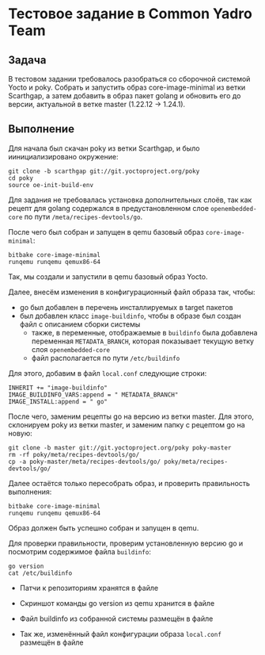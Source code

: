 # Тестовое задание в Common Yadro Team

## Задача

В тестовом задании требовалось разобраться со сборочной системой Yocto и poky. Собрать и запустить образ core-image-minimal из ветки Scarthgap, а затем добавить в образ пакет golang и обновить его до версии, актуальной в ветке master (1.22.12 -> 1.24.1).

## Выполнение

Для начала был скачан poky из ветки Scarthgap, и было иинициализировано окружение:
```
git clone -b scarthgap git://git.yoctoproject.org/poky
cd poky
source oe-init-build-env
```

Для задания не требовалась установка дополнительных слоёв, так как рецепт для golang содержался в предустановленном слое `openembedded-core` по пути `/meta/recipes-devtools/go`.

После чего был собран и запущен в qemu базовый образ `core-image-minimal`:
```
bitbake core-image-minimal
runqemu runqemu qemux86-64
```
Так, мы создали и запустили в qemu базовый образ Yocto.

Далее, внесём изменения в конфигурационный файл образа так, чтобы:
- go был добавлен в перечень инсталлируемых в target пакетов
- был добавлен класс `image-buildinfo`, чтобы в образе был создан файл с описанием сборки системы
    - также, в переменные, отображаемые в `buildinfo` была добавлена переменная `METADATA_BRANCH`, которая показывает текущую ветку слоя `openembedded-core`
    - файл располагается по пути `/etc/buildinfo`

Для этого, добавим в файл `local.conf` следующие строки:
```
INHERIT += "image-buildinfo"
IMAGE_BUILDINFO_VARS:append = " METADATA_BRANCH"
IMAGE_INSTALL:append = " go"
```

После чего, заменим рецепты go на версию из ветки master. Для этого, склонируем poky из ветки master, и заменим папку с рецептом go на новую:
```
git clone -b master git://git.yoctoproject.org/poky poky-master
rm -rf poky/meta/recipes-devtools/go/
cp -a poky-master/meta/recipes-devtools/go/ poky/meta/recipes-devtools/go/
```

Далее остаётся только пересобрать образ, и проверить правильность выполнения:
```
bitbake core-image-minimal
runqemu runqemu qemux86-64
```

Образ должен быть успешно собран и запущен в qemu. 

Для проверки правильности, проверим установленную версию go и посмотрим содержимое файла `buildinfo`:
```
go version
cat /etc/buildinfo
```

- Патчи к репозиториям хранятся в файле
- Скриншот команды go version из qemu хранится в файле
- Файл buildinfo из собранной системы размещён в файле

- Так же, изменённый файл конфигурации образа `local.conf` размещён в файле 
